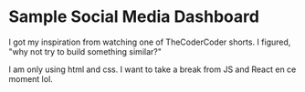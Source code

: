 # Sample Social Media Dashboard

I got my inspiration from watching one of TheCoderCoder shorts. I figured, "why not try to build something similar?"

I am only using html and css. I want to take a break from JS and React en ce moment lol.
